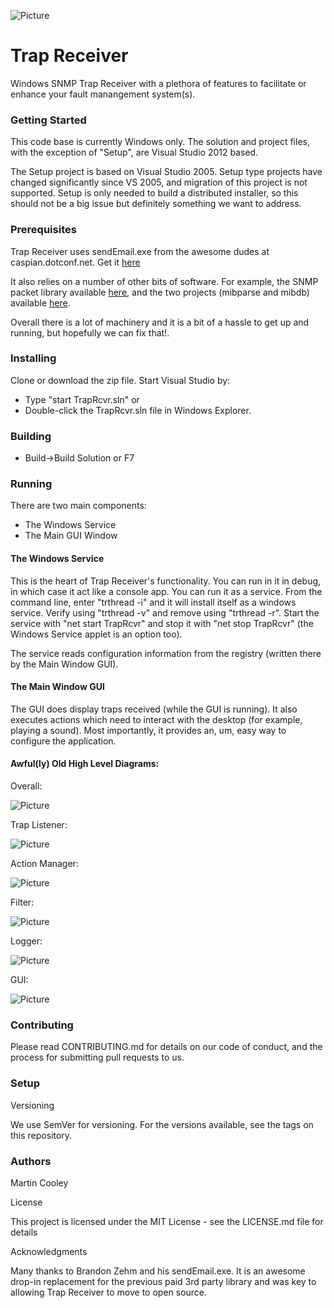 ![Picture](http://i.imgur.com/ncbKAVY.png)

# Trap Receiver

Windows SNMP Trap Receiver with a plethora of features to facilitate or enhance your fault manangement system(s).

### Getting Started

This code base is currently Windows only.  The solution and project files, with the exception of "Setup", are Visual Studio 2012 based.

The Setup project is based on Visual Studio 2005.  Setup type projects have changed significantly since VS 2005, and migration of this project is not supported.  Setup is only needed to build a distributed installer, so this should not be a big issue but definitely something we want to address.

### Prerequisites

Trap Receiver uses sendEmail.exe from the awesome dudes at caspian.dotconf.net.  Get it <a href="http://caspian.dotconf.net/menu/Software/SendEmail/">here</a>

It also relies on a number of other bits of software.  For example, the SNMP packet library available <a href="http://github.com/bigmacd/pktlib">here</a>, and the two projects (mibparse and mibdb) available <a href="http://github.com/bigmacd/mibparse">here</a>.

Overall there is a lot of machinery and it is a bit of a hassle to get up and running, but hopefully we can fix that!.


### Installing

Clone or download the zip file.  Start Visual Studio by:
* Type "start TrapRcvr.sln" or
* Double-click the TrapRcvr.sln file in Windows Explorer.

### Building

* Build->Build Solution or F7

### Running

There are two main components:
* The Windows Service
* The Main GUI Window

#### The Windows Service

This is the heart of Trap Receiver's functionality.  You can run in it in debug, in which case it act like a console app.  You can run it as a service.  From the command line, enter "trthread -i" and it will install itself as a windows service.  Verify using "trthread -v" and remove using "trthread -r".  Start the service with "net start TrapRcvr" and stop it with "net stop TrapRcvr" (the Windows Service applet is an option too).

The service reads configuration information from the registry (written there by the Main Window GUI).  

#### The Main Window GUI

The GUI does display traps received (while the GUI is running).  It also executes actions which need to interact with the desktop (for example, playing a sound).  Most importantly, it provides an, um, easy way to configure the application.

#### Awful(ly) Old High Level Diagrams:

Overall:

![Picture](http://i.imgur.com/K4WJHP2.png)

Trap Listener:

![Picture](http://i.imgur.com/Na2t1iq.png)

Action Manager:

![Picture](http://i.imgur.com/f72Eeub.png)

Filter:

![Picture](http://i.imgur.com/qyxSHNj.png)

Logger: 

![Picture](http://i.imgur.com/mSUDue6.png)

GUI:

![Picture](http://i.imgur.com/j0KzM7X.png)

### Contributing

Please read CONTRIBUTING.md for details on our code of conduct, and the process for submitting pull requests to us.

### Setup

Versioning

We use SemVer for versioning. For the versions available, see the tags on this repository.

### Authors

Martin Cooley


License

This project is licensed under the MIT License - see the LICENSE.md file for details

Acknowledgments

Many thanks to Brandon Zehm and his sendEmail.exe.  It is an awesome drop-in replacement for the previous paid 3rd party library and was key to allowing Trap Receiver to move to open source.